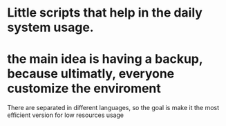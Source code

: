 # Little scripts that help in the daily system usage.

# the main idea is having a backup, because ultimatly, everyone customize the enviroment

There are separated in different languages, so the goal is make it the most efficient version for low resources usage
